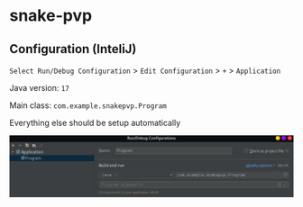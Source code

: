 # snake-pvp
## Configuration (InteliJ)
`Select Run/Debug Configuration` > `Edit Configuration` > `+` > `Application`

Java version: `17`

Main class: `com.example.snakepvp.Program`

Everything else should be setup automatically

![config image](https://github.com/Marwyk2003/snake-pvp/blob/master/img_setup.png?raw=true)
